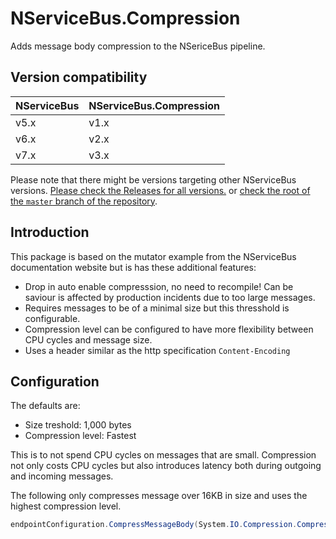 # NServiceBus.Compression

Adds message body compression to the NSericeBus pipeline.

## Version compatibility

| NServiceBus | NServiceBus.Compression |
| ----------- | ----------------------- |
| v5.x        | v1.x                    |
| v6.x        | v2.x                    |
| v7.x        | v3.x                    |

Please note that there might be versions targeting other NServiceBus versions. [Please check the Releases for all versions.](https://github.com/ramonsmits/nservicebus.compression/releases) or [check the root of the  `master` branch of the repository](https://github.com/ramonsmits/nservicebus.compression).


## Introduction

This package is based on the mutator example from the NServiceBus documentation website but is has these additional features:

- Drop in auto enable compresssion, no need to recompile! Can be saviour is affected by production incidents due to too large messages.
- Requires messages to be of a minimal size but this thresshold is configurable.
- Compression level can be configured to have more flexibility between CPU cycles and message size.
- Uses a header similar as the http specification `Content-Encoding`

## Configuration

The defaults are:

- Size treshold: 1,000 bytes
- Compression level: Fastest

This is to not spend CPU cycles on messages that are small. Compression not only costs CPU cycles but also introduces latency both during outgoing and incoming messages.

The following only compresses message over 16KB in size and uses the highest compression level.

```c#
endpointConfiguration.CompressMessageBody(System.IO.Compression.CompressionLevel.Optimal, 16 * 1024);
```
